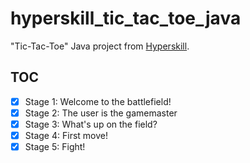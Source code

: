 # hyperskill_tic_tac_toe_java

"Tic-Tac-Toe" Java project from [Hyperskill][1].

## TOC

- [x] Stage 1: Welcome to the battlefield!
- [x] Stage 2: The user is the gamemaster
- [x] Stage 3: What's up on the field?
- [x] Stage 4: First move!
- [x] Stage 5: Fight!

[1]: https://hyperskill.org/
